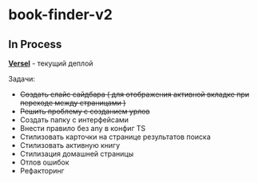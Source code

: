 # book-finder-v2
## In Process

[**Versel**](https://book-finder-v2-5rgusiuku-k1ntsugi1.vercel.app/) - текущий деплой

Задачи: 
  - ~~Создать слайс сайдбара ( для отображения активной вкладке при переходе между страницами )~~
  - ~~Решить проблему с созданием урлов~~
  - Создать папку с интерфейсами
  - Внести правило без any в конфиг TS
  - Стилизовать карточки на странице результатов поиска
  - Стилизовать активную книгу
  - Стилизация домашней страницы
  - Отлов ошибок
  - Рефакторинг
